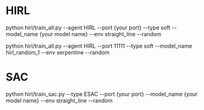 # HIRL
python hirl/train_all.py --agent HIRL --port {your port} --type soft --model_name {your model name} --env straight_line --random

python hirl/train_all.py --agent HIRL --port 11111 --type soft --model_name hirl_random_1 --env serpentine --random

# SAC
python hirl/train_sac.py --type ESAC --port {your port} --model_name {your model name} --env straight_line --random